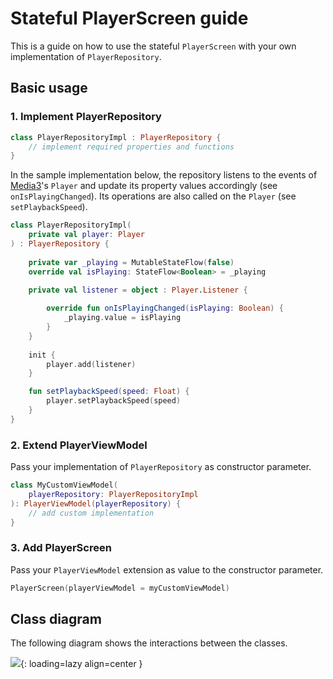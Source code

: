 # Stateful PlayerScreen guide

This is a guide on how to use the stateful `PlayerScreen` with your own implementation of `PlayerRepository`.

## Basic usage

### 1. Implement PlayerRepository

```kotlin
class PlayerRepositoryImpl : PlayerRepository {
    // implement required properties and functions
}
```

In the sample implementation below, the repository listens to the events of [Media3][media3 player]'s 
`Player` and update its property values accordingly (see `onIsPlayingChanged`). Its operations are 
also called on the `Player` (see `setPlaybackSpeed`).

```kotlin
class PlayerRepositoryImpl(
    private val player: Player
) : PlayerRepository {
    
    private var _playing = MutableStateFlow(false)
    override val isPlaying: StateFlow<Boolean> = _playing

    private val listener = object : Player.Listener {
        
        override fun onIsPlayingChanged(isPlaying: Boolean) {
            _playing.value = isPlaying
        }
    }
    
    init {
        player.add(listener)
    }

    fun setPlaybackSpeed(speed: Float) { 
        player.setPlaybackSpeed(speed) 
    }
}

```

### 2. Extend PlayerViewModel

Pass your implementation of `PlayerRepository` as constructor parameter.

```kotlin
class MyCustomViewModel(
    playerRepository: PlayerRepositoryImpl
): PlayerViewModel(playerRepository) {
    // add custom implementation
}
```

### 3. Add PlayerScreen

Pass your `PlayerViewModel` extension as value to the constructor parameter.

```kotlin
PlayerScreen(playerViewModel = myCustomViewModel)
```

## Class diagram

The following diagram shows the interactions between the classes.

![](media_class_diagram.png){: loading=lazy align=center }

 [media3 player]: https://developer.android.com/jetpack/androidx/releases/media3
